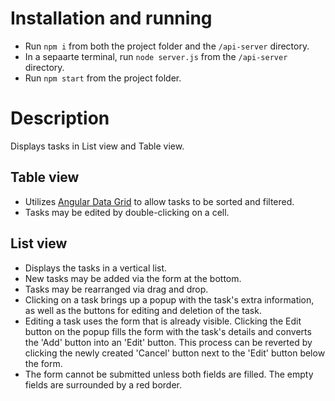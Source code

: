 # Installation and running
- Run `npm i` from both the project folder and the `/api-server` directory.
- In a sepaarte terminal, run `node server.js` from the `/api-server` directory.
- Run `npm start` from the project folder.

# Description
Displays tasks in List view and Table view.

## Table view
- Utilizes [Angular Data Grid](https://ag-grid.com/) to allow tasks to be sorted and filtered.
- Tasks may be edited by double-clicking on a cell.

## List view
- Displays the tasks in a vertical list.
- New tasks may be added via the form at the bottom.
- Tasks may be rearranged via drag and drop.
- Clicking on a task brings up a popup with the task's extra information, as well as the buttons for editing and deletion of the task.
- Editing a task uses the form that is already visible. Clicking the Edit button on the popup fills the form with the task's details and converts the 'Add' button into an 'Edit' button. This process can be reverted by clicking the newly created 'Cancel' button next to the 'Edit' button below the form.
- The form cannot be submitted unless both fields are filled. The empty fields are surrounded by a red border.
